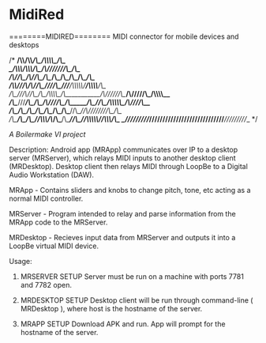 # MidiRed
========MIDIRED========
MIDI connector for mobile devices and desktops

/*
__/\\\\____________/\\\\_______________/\\\_____________________/\\\\\\\\\____________________________/\\\__        
 _\/\\\\\\________/\\\\\\______________\/\\\___________________/\\\///////\\\_________________________\/\\\__       
  _\/\\\//\\\____/\\\//\\\__/\\\________\/\\\___/\\\___________\/\\\_____\/\\\_________________________\/\\\__      
   _\/\\\\///\\\/\\\/_\/\\\_\///_________\/\\\__\///____________\/\\\\\\\\\\\/________/\\\\\\\\_________\/\\\__     
    _\/\\\__\///\\\/___\/\\\__/\\\___/\\\\\\\\\___/\\\___________\/\\\//////\\\______/\\\/////\\\___/\\\\\\\\\__    
     _\/\\\____\///_____\/\\\_\/\\\__/\\\////\\\__\/\\\___________\/\\\____\//\\\____/\\\\\\\\\\\___/\\\////\\\__   
      _\/\\\_____________\/\\\_\/\\\_\/\\\__\/\\\__\/\\\___________\/\\\_____\//\\\__\//\\///////___\/\\\__\/\\\__  
       _\/\\\_____________\/\\\_\/\\\_\//\\\\\\\/\\_\/\\\___________\/\\\______\//\\\__\//\\\\\\\\\\_\//\\\\\\\/\\_ 
        _\///______________\///__\///___\///////\//__\///____________\///________\///____\//////////___\///////\//__
*/


*A Boilermake VI project*

Description:
Android app (MRApp) communicates over IP to a desktop server (MRServer), which relays MIDI inputs to another desktop client (MRDesktop). Desktop client then relays MIDI through LoopBe to a Digital Audio Workstation (DAW).

MRApp - Contains sliders and knobs to change pitch, tone, etc acting as a normal MIDI controller.

MRServer - Program intended to relay and parse information from the MRApp code to the MRServer.

MRDesktop - Recieves input data from MRServer and outputs it into a LoopBe virtual MIDI device.


Usage:

1) MRSERVER SETUP
	Server must be run on a machine with ports 7781 and 7782 open.

2) MRDESKTOP SETUP
	Desktop client will be run through command-line ( MRDesktop <host> ), where host is the hostname of the server.

3) MRAPP SETUP
	Download APK and run. App will prompt for the hostname of the server.
